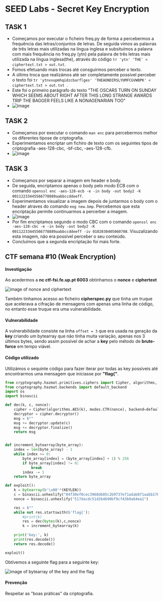 # SEED Labs - Secret Key Encryption

## TASK 1

- Começamos por executar o ficheiro freq.py de forma a percebermos a frequência das letras/conjuntos de letras. De seguida vimos as palavras de três letras mais utilizadas na língua inglesa e subsituímos a palavra com mais frequência no freq.py (ytn) pela palavra de três letras mais utilizada na língua inglesa(the), através do código `` tr 'ytn' 'THE' < ciphertext.txt > out.txt ``.
- Fomos efetuando mais trocas até consguirmos perceber o texto.
- A últims troca que realizámos até ser completamente possível perceber o texto foi ```tr 'ytnvxupmhqidzcbarflges' 'THEAONDIRSLYUMFCGVWBPK' < ciphertext.txt > out.txt ```.
- Este foi o primeiro parágrafo do texto "THE OSCARS TURN  ON SUNDAY WHICH SEEMS ABOUT RIGHT AFTER THIS LONG STRANGE
AWARDS TRIP THE BAGGER FEELS LIKE A NONAGENARIAN TOO"
- ![image](docs/images/Captura_de_ecrã_2023-12-06_214421.png)

## TASK 2

- Começamos por executar o comando ```man enc``` para percebermos melhor os diferentes tipose de criptografia.
- Experimentamos encriptar um fichiro de texto com os seguintes tipos de criptografia -aes-128-cbc, -bf-cbc,
-aes-128-cfb.
- ![image](docs/images/Captura_de_ecrã_2023-12-06_215009.png)

## TASK 3

- Começamos por separar a imagem em header e body.
- De seguida, encriptamos apenas o body pelo modo ECB com o comando ```openssl enc -aes-128-ecb -e -in body -out body2 -K  00112233445566778889aabbccddeeff```.
- Experimentamos visualizar a imagem depois de juntarmos o body com o header atraves do comando ```eog new.bmp```. Percebemos que esta encriptação permite continuarmos a percerber a imagem.
- ![image](docs/images/Captura_de_ecrã_2023-12-06_215326.png)
- Por fim encriptamos segundo o modo CBC com o comando ```openssl enc -aes-128-cbc -e -in body -out body2 -K 00112233445566778889aabbccddeeff -iv 0102030405060708```. Visuzalizando esta imagem, não era possível perceber o seu conteúdo.
- Concluímos que a segunda encriptação foi mais forte.


## CTF semana \#10 (Weak Encryption)

#### Investigação

Ao acedermos a **nc ctf-fsi.fe.up.pt 6003** obtinhamos o **nonce** e **ciphertext** 

![image of nonce and ciphertext](docs/images/Captura_de_ecrã_2023-12-06_192340.png)

Também tinhamos acesso ao ficheiro **cipherspec.py** que tinha um truque que acelerava a cifração de mensagens com apenas uma linha de código, no entanto esse truque era uma vulnerabilidade.

#### Vulnerabilidade

A vulnerabilidade consiste na linha `offset = 3` que era usada na geração da **key** criando um bytearray que não tinha muita variação, apenas nos 3 últimos bytes, sendo assim possível de achar a **key** pelo método de **brute-force** em tempo viável.

#### Código utilizado

Utilizámos o sequinte código para fazer iterar por todas as key possíveis até encontrarmos uma mensagem que iniciasse por **"flag{"**.

```python
from cryptography.hazmat.primitives.ciphers import Cipher, algorithms, modes
from cryptography.hazmat.backends import default_backend
import os
import binascii

def dec(k, c, nonce):
	cipher = Cipher(algorithms.AES(k), modes.CTR(nonce), backend=default_backend())
	decryptor = cipher.decryptor()
	msg = b""
	msg += decryptor.update(c)
	msg += decryptor.finalize()
	return msg


def increment_bytearray(byte_array):
    index = len(byte_array) - 1
    while index >= 0:
        byte_array[index] = (byte_array[index] + 1) % 256
        if byte_array[index] != 0:
            break
        index -= 1
    return byte_array

def exploit():
	k = bytearray(b'\x00'*(KEYLEN))
	c = binascii.unhexlify("04f30ef0cec3968db05c2b9737e71adab871aabb1764e0a7bd26dcfbb9791de4623330624fef4e")
	nonce = binascii.unhexlify("517dacdc51d264690bf9cf43b9a64ea1")

	res = b""
	while not res.startswith(b'flag{'):
		#print(k)
		res = dec(bytes(k),c,nonce)
		k = increment_bytearray(k)
		
	print('key:', k)
	print(res.decode())
	return res.decode()

exploit()
```

Obtívemos a seguinte flag para a seguinte key:

![image of bytearray of the key and the flag](docs/images/Captura_de_ecrã_2023-12-06_195912.png)


#### Prevenção

Respeitar as "boas práticas" da criptografia.
